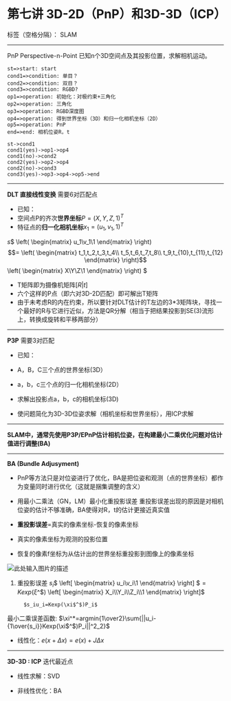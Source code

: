 ﻿# 第七讲 3D-2D（PnP）和3D-3D（ICP）


标签（空格分隔）： SLAM

---

PnP Perspective-n-Point 已知n个3D空间点及其投影位置，求解相机运动。

```flow
st=>start: start
cond1=>condition: 单目？
cond2=>condition: 双目？
cond3=>condition: RGBD?
op1=>operation: 初始化：对极约束+三角化
op2=>operation: 三角化
op3=>operation: RGBD深度图
op4=>operation: 得到世界坐标（3D）和归一化相机坐标（2D）
op5=>operation: PnP
end=>end: 相机位姿R，t

st->cond1
cond1(yes)->op1->op4
cond1(no)->cond2
cond2(yes)->op2->op4
cond2(no)->cond3
cond3(yes)->op3->op4->op5->end
```

---
**DLT 直接线性变换**
需要6对匹配点

- 已知：
 - 空间点P的齐次**世界坐标**$P=(X,Y,Z,1)^T$
 - 特征点的**归一化相机坐标**$x_1=(u_1,v_1,1)^T$

 $s$$
\left(
\begin{matrix}
u_1\\v_1\\1
\end{matrix}
\right)
$$=
\left(
\begin{matrix}
t_1,t_2,t_3,t_4\\
t_5,t_6,t_7,t_8\\
t_9,t_{10},t_{11},t_{12}
\end{matrix}
\right)$$
\left(
\begin{matrix}
X\\Y\\Z\\1
\end{matrix}
\right)
$

- T矩阵即为摄像机矩阵$[R|t]$
- 六个这样的P点（即六对3D-2D匹配）即可解出T矩阵
- 由于未考虑R的内在约束，所以要针对DLT估计的T左边的3*3矩阵块，寻找一个最好的R与它进行近似，方法是QR分解（相当于把结果投影到SE(3)流形上，转换成旋转和平移两部分）

---
**P3P**
需要3对匹配

- 已知：
 - A，B，C三个点的世界坐标(3D）
 - a，b，c三个点的归一化相机坐标(2D）
 
- 求解出投影点a，b，c的相机坐标(3D)
- 使问题简化为3D-3D位姿求解（相机坐标和世界坐标），用ICP求解

---
**SLAM中，通常先使用P3P/EPnP估计相机位姿，在构建最小二乘优化问题对估计值进行调整(BA)**

---
**BA (Bundle Adjusyment)**

- PnP等方法只是对位姿进行了优化，BA是把位姿和观测（点的世界坐标）都作为变量同时进行优化（这就是捆集调整的含义）
- 用最小二乘法（GN，LM）最小化重投影误差
 重投影误差出现的原因是对相机位姿的估计不够准确，BA使得对R，t的估计更接近真实值


- **重投影误差**=真实的像素坐标-恢复的像素坐标
 - 真实的像素坐标为观测的投影位置
 - 恢复的像素f坐标为从估计出的世界坐标重投影到图像上的像素坐标

![此处输入图片的描述][1]
1. 重投影误差
$s_i$$
\left[
\begin{matrix}
u_i\\v_i\\1
\end{matrix}
\right]
$$=Kexp(\xi$^$)
\left[
\begin{matrix}
X_i\\Y_i\\Z_i\\1
\end{matrix}
\right]$


         $s_iu_i=Kexp(\xi$^$)P_i$
         
最小二乘误差函数: $\xi^*=argmin{1\over2}\sum{||u_i-{1\over{s_i}}Kexp(\xi$^$)P_i||^2_2}$

- 线性化：$e(x+\Delta x)=e(x)+J\Delta x$

---
**3D-3D :  ICP**
迭代最近点

- 线性求解：SVD
- 非线性优化：BA


  [1]: http://images2015.cnblogs.com/blog/457232/201706/457232-20170612151415587-1801983887.png